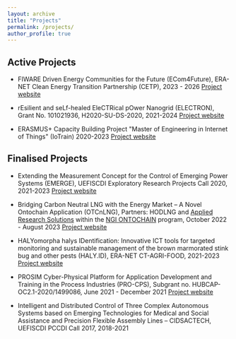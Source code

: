 ```yaml
---
layout: archive
title: "Projects"
permalink: /projects/
author_profile: true
---
```


Active Projects
------
* FIWARE Driven Energy Communities for the Future (ECom4Future), ERA-NET Clean Energy Transition Partnership (CETP), 2023 - 2026 [Project website](https://projekte.ffg.at/projekt/4828487)

* rEsilient and seLf-healed EleCTRical pOwer Nanogrid (ELECTRON), Grant No. 101021936, H2020-SU-DS-2020, 2021-2024 [Project website](https://electron-project.eu)

* ERASMUS+ Capacity Building Project "Master of Engineering in Internet of Things" (IoTrain) 2020-2023 [Project website](https://www.iotrain.eu)

Finalised Projects
------
* Extending the Measurement Concept for the Control of Emerging Power Systems (EMERGE), UEFISCDI Exploratory Research Projects Call 2020, 2021-2023 [Project website](http://emerge.microderlab.upb.ro)

* Bridging Carbon Neutral LNG with the Energy Market – A Novel Ontochain Application (OTCnLNG), Partners: HODLNG and [Applied Research Solutions](https://www.research-solutions.eu) within the [NGI ONTOCHAIN](https://ontochain.ngi.eu) program, October 2022 - August 2023 [Project website](https://ontochain.ngi.eu/content/otcnlng-single-origin-truth-provide-lng-buyers-and-sellers-decentralized-interoperable-view)

* HALYomorpha halys IDentification: Innovative ICT tools for targeted monitoring and sustainable management of the brown marmorated stink bug and other pests (HALY.ID), ERA-NET CT-AGRI-FOOD, 2021-2023 [Project website](https://www.haly-id.eu)

* PROSIM Cyber-Physical Platform for Application Development and Training in the Process Industries (PRO-CPS), Subgrant no. HUBCAP- OC2.1-2020/1499086, June 2021 - December 2021 [Project website](https://www.astiautomation.com/rdProject/hubcap-pro-cps)

* Intelligent and Distributed Control of Three Complex Autonomous Systems based on Emerging Technologies for Medical and Social Assistance and Precision Flexible Assembly Lines – CIDSACTECH, UEFISCDI PCCDI Call 2017, 2018-2021